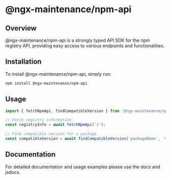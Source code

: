 # @ngx-maintenance/npm-api

## Overview
@ngx-maintenance/npm-api is a strongly typed API SDK for the npm registry API, providing easy access to various endpoints and functionalities.

## Installation
To install @ngx-maintenance/npm-api, simply run:

```bash
npm install @ngx-maintenance/npm-api
```

## Usage
```typescript
import { fetchNpmApi, findCompatibleVersion } from '@ngx-maintenance/npm-api';

// Fetch registry information
const registryInfo = await fetchNpmApi('/');

// Find compatible version for a package
const compatibleVersion = await findCompatibleVersion('packageName', 'versionRange', 'peerDependency');
```

## Documentation
For detailed documentation and usage examples please use the docs and jsdocs.

